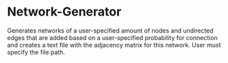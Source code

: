 # Network-Generator
Generates networks of a user-specified amount of nodes and undirected edges that are added based on a user-specified probability for connection and creates a text file with the adjacency matrix for this network. User must specify the file path.
